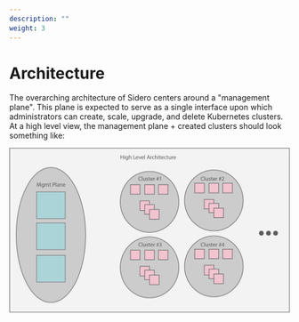 ```yaml
---
description: ""
weight: 3
---
```


# Architecture

The overarching architecture of Sidero centers around a "management plane".
This plane is expected to serve as a single interface upon which administrators can create, scale, upgrade, and delete Kubernetes clusters.
At a high level view, the management plane + created clusters should look something like:

![Alternative text](./images/dc-view.png)
